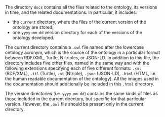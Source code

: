 The directory `docs` contains all the files related to the ontology, its versions in time, and the related documentations. In particular, it includes:

* the `current` directory, where the files of the current version of the ontology are stored;
* one `yyyy-mm-dd` version directory for each of the versions of the ontology developed.

The current directory contains a `.owl` file named after the lowercase ontology acronym, which is the source of the ontology in a particular format between RDF/XML, Turtle, N-triples, or JSON-LD. In addition to this file, the directory includes five other files, named in the same way and with the following extensions specifying each of five different formats: `.xml` (RDF/XML), `.ttl` (Turtle), `.nt` (Ntriple), `.json` (JSON-LD), `.html` (HTML, i.e. the human readable documentation of the ontology). All the images used in the documentation should additionally be included in this `.html` directory.

The version directories (i.e. `yyyy-mm-dd`) contains the same kinds of files as those included in the current directory, but specific for that particular version. However, the `.owl` file should be present only in the current directory.